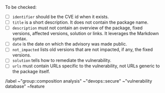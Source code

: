 <!-- Follow the contributing guide https://gitlab.com/gitlab-org/security-products/gemnasium-db/blob/master/CONTRIBUTING.md#submit-a-vulnerability -->
<!-- Title must feature both the advisory identifier and the package name, like this: Add CVE-2019-XYZ to Package-xyz -->
<!-- Please provide a link to a security advisory, to the affected code (mentioning the security flaw) or the fixed code.  -->

To be checked:

* [ ] `identifier` should be the CVE id when it exists.
* [ ] `title` is a short description. It does not contain the package name.
* [ ] `description` must not contain an overview of the package, fixed versions, affected versions, solution or links.
      It leverages the Markdown syntax.
* [ ] `date` is the date on which the advisory was made public.
* [ ] `not_impacted` lists old versions that are not impacted, if any, the fixed versions.
* [ ] `solution` tells how to remediate the vulnerability.
* [ ] `urls` must contain URLs specific to the vulnerability, not URLs generic to the package itself.

/label ~"group::composition analysis" ~"devops::secure" ~"vulnerability database" ~feature
